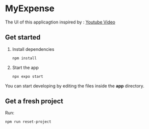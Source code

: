 # MyExpense
The UI of this applicagtion inspired by : [Youtube Video](https://www.youtube.com/watch?v=SLLLGF3PwUA&t=3993s&ab_channel=CodeWithNomi)

## Get started

1. Install dependencies

   ```bash
   npm install
   ```

2. Start the app

   ```bash
   npx expo start
   ```

You can start developing by editing the files inside the **app** directory.

## Get a fresh project

Run:

```bash
npm run reset-project
```
